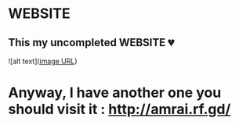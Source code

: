 # WEBSITE
## This my uncompleted WEBSITE 💔
![alt text]([image URL](https://media0.giphy.com/media/W0c3xcZ3F1d0EYYb0f/giphy.gif?cid=ecf05e47ey0d4uqc0aortabyvhuoleodaved1xt4epgel5jd&rid=giphy.gif&ct=g))

# Anyway, I have another one you should visit it : http://amrai.rf.gd/  
